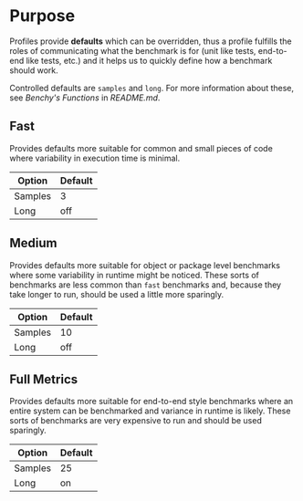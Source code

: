 # Purpose #
Profiles provide **defaults** which can be overridden, thus a profile fulfills the roles of communicating what the benchmark is for (unit like tests, end-to-end like tests, etc.) and it helps us to quickly define how a benchmark should work.

Controlled defaults are `samples` and `long`. For more information about these, see *Benchy's Functions* in *README.md*.

## Fast ##
Provides defaults more suitable for common and small pieces of code where variability in execution time is minimal.

| **Option** | **Default** |
|------------|-------------|
| Samples    | 3           |
| Long       | off         |

## Medium ##
Provides defaults more suitable for object or package level benchmarks where some variability in runtime might be noticed. These sorts of benchmarks are less common than `fast` benchmarks and, because they take longer to run, should be used a little more sparingly.

| **Option** | **Default** |
|------------|-------------|
| Samples    | 10          |
| Long       | off         |

## Full Metrics ##
Provides defaults more suitable for end-to-end style benchmarks where an entire system can be benchmarked and variance in runtime is likely. These sorts of benchmarks are very expensive to run and should be used sparingly.

| **Option** | **Default** |
|------------|-------------|
| Samples    | 25          |
| Long       | on          |